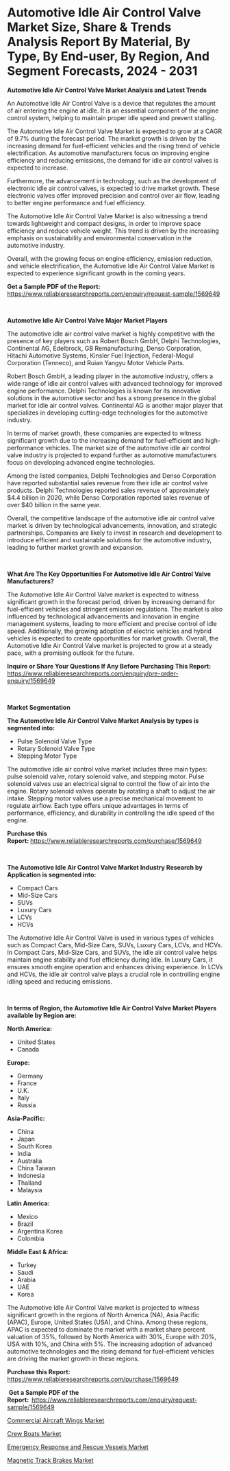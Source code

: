 <p><h1>Automotive Idle Air Control Valve Market Size, Share & Trends Analysis Report By Material, By Type, By End-user, By Region, And Segment Forecasts, 2024 - 2031</h1></p><p><strong>Automotive Idle Air Control Valve Market Analysis and Latest Trends</strong></p>
<p><p>An Automotive Idle Air Control Valve is a device that regulates the amount of air entering the engine at idle. It is an essential component of the engine control system, helping to maintain proper idle speed and prevent stalling.</p><p>The Automotive Idle Air Control Valve Market is expected to grow at a CAGR of 9.7% during the forecast period. The market growth is driven by the increasing demand for fuel-efficient vehicles and the rising trend of vehicle electrification. As automotive manufacturers focus on improving engine efficiency and reducing emissions, the demand for idle air control valves is expected to increase.</p><p>Furthermore, the advancement in technology, such as the development of electronic idle air control valves, is expected to drive market growth. These electronic valves offer improved precision and control over air flow, leading to better engine performance and fuel efficiency.</p><p>The Automotive Idle Air Control Valve Market is also witnessing a trend towards lightweight and compact designs, in order to improve space efficiency and reduce vehicle weight. This trend is driven by the increasing emphasis on sustainability and environmental conservation in the automotive industry.</p><p>Overall, with the growing focus on engine efficiency, emission reduction, and vehicle electrification, the Automotive Idle Air Control Valve Market is expected to experience significant growth in the coming years.</p></p>
<p><strong>Get a Sample PDF of the Report:&nbsp;</strong> <a href="https://www.reliableresearchreports.com/enquiry/request-sample/1569649">https://www.reliableresearchreports.com/enquiry/request-sample/1569649</a></p>
<p>&nbsp;</p>
<p><strong>Automotive Idle Air Control Valve Major Market Players</strong></p>
<p><p>The automotive idle air control valve market is highly competitive with the presence of key players such as Robert Bosch GmbH, Delphi Technologies, Continental AG, Edelbrock, GB Remanufacturing, Denso Corporation, Hitachi Automotive Systems, Kinsler Fuel Injection, Federal-Mogul Corporation (Tenneco), and Ruian Yangyu Motor Vehicle Parts.</p><p>Robert Bosch GmbH, a leading player in the automotive industry, offers a wide range of idle air control valves with advanced technology for improved engine performance. Delphi Technologies is known for its innovative solutions in the automotive sector and has a strong presence in the global market for idle air control valves. Continental AG is another major player that specializes in developing cutting-edge technologies for the automotive industry.</p><p>In terms of market growth, these companies are expected to witness significant growth due to the increasing demand for fuel-efficient and high-performance vehicles. The market size of the automotive idle air control valve industry is projected to expand further as automotive manufacturers focus on developing advanced engine technologies.</p><p>Among the listed companies, Delphi Technologies and Denso Corporation have reported substantial sales revenue from their idle air control valve products. Delphi Technologies reported sales revenue of approximately $4.4 billion in 2020, while Denso Corporation reported sales revenue of over $40 billion in the same year.</p><p>Overall, the competitive landscape of the automotive idle air control valve market is driven by technological advancements, innovation, and strategic partnerships. Companies are likely to invest in research and development to introduce efficient and sustainable solutions for the automotive industry, leading to further market growth and expansion.</p></p>
<p>&nbsp;</p>
<p><strong>What Are The Key Opportunities For Automotive Idle Air Control Valve Manufacturers?</strong></p>
<p><p>The Automotive Idle Air Control Valve market is expected to witness significant growth in the forecast period, driven by increasing demand for fuel-efficient vehicles and stringent emission regulations. The market is also influenced by technological advancements and innovation in engine management systems, leading to more efficient and precise control of idle speed. Additionally, the growing adoption of electric vehicles and hybrid vehicles is expected to create opportunities for market growth. Overall, the Automotive Idle Air Control Valve market is projected to grow at a steady pace, with a promising outlook for the future.</p></p>
<p><strong>Inquire or Share Your Questions If Any Before Purchasing This Report:</strong> <a href="https://www.reliableresearchreports.com/enquiry/pre-order-enquiry/1569649">https://www.reliableresearchreports.com/enquiry/pre-order-enquiry/1569649</a></p>
<p>&nbsp;</p>
<p><strong>Market Segmentation</strong></p>
<p><strong>The Automotive Idle Air Control Valve Market Analysis by types is segmented into:</strong></p>
<p><ul><li>Pulse Solenoid Valve Type</li><li>Rotary Solenoid Valve Type</li><li>Stepping Motor Type</li></ul></p>
<p><p>The automotive idle air control valve market includes three main types: pulse solenoid valve, rotary solenoid valve, and stepping motor. Pulse solenoid valves use an electrical signal to control the flow of air into the engine. Rotary solenoid valves operate by rotating a shaft to adjust the air intake. Stepping motor valves use a precise mechanical movement to regulate airflow. Each type offers unique advantages in terms of performance, efficiency, and durability in controlling the idle speed of the engine.</p></p>
<p><strong>Purchase this Report:&nbsp;</strong><a href="https://www.reliableresearchreports.com/purchase/1569649">https://www.reliableresearchreports.com/purchase/1569649</a></p>
<p>&nbsp;</p>
<p><strong>The Automotive Idle Air Control Valve Market Industry Research by Application is segmented into:</strong></p>
<p><ul><li>Compact Cars</li><li>Mid-Size Cars</li><li>SUVs</li><li>Luxury Cars</li><li>LCVs</li><li>HCVs</li></ul></p>
<p><p>The Automotive Idle Air Control Valve is used in various types of vehicles such as Compact Cars, Mid-Size Cars, SUVs, Luxury Cars, LCVs, and HCVs. In Compact Cars, Mid-Size Cars, and SUVs, the idle air control valve helps maintain engine stability and fuel efficiency during idle. In Luxury Cars, it ensures smooth engine operation and enhances driving experience. In LCVs and HCVs, the idle air control valve plays a crucial role in controlling engine idling speed and reducing emissions.</p></p>
<p>&nbsp;</p>
<p><strong>In terms of Region, the Automotive Idle Air Control Valve Market Players available by Region are:</strong></p>
<p>
    <p> <strong> North America: </strong>
        <ul>
            <li>United States</li>
            <li>Canada</li>
        </ul>
        </p> 
    <p> <strong> Europe: </strong>
        <ul>
            <li>Germany</li>
            <li>France</li>
            <li>U.K.</li>
            <li>Italy</li>
            <li>Russia</li>
        </ul>
        </p> 
    <p> <strong> Asia-Pacific: </strong>
        <ul>
            <li>China</li>
            <li>Japan</li>
            <li>South Korea</li>
            <li>India</li>
            <li>Australia</li>
            <li>China Taiwan</li>
            <li>Indonesia</li>
            <li>Thailand</li>
            <li>Malaysia</li>
        </ul>
        </p> 
    <p> <strong> Latin America: </strong>
        <ul>
            <li>Mexico</li>
            <li>Brazil</li>
            <li>Argentina Korea</li>
            <li>Colombia</li>
        </ul>
        </p> 
    <p> <strong> Middle East & Africa: </strong>
        <ul>
            <li>Turkey</li>
            <li>Saudi</li>
            <li>Arabia</li>
            <li>UAE</li>
            <li>Korea</li>
        </ul>
    </p>
    </p>
<p><p>The Automotive Idle Air Control Valve market is projected to witness significant growth in the regions of North America (NA), Asia Pacific (APAC), Europe, United States (USA), and China. Among these regions, APAC is expected to dominate the market with a market share percent valuation of 35%, followed by North America with 30%, Europe with 20%, USA with 10%, and China with 5%. The increasing adoption of advanced automotive technologies and the rising demand for fuel-efficient vehicles are driving the market growth in these regions.</p></p>
<p><strong>Purchase this Report: </strong><a href="https://www.reliableresearchreports.com/purchase/1569649">https://www.reliableresearchreports.com/purchase/1569649</a></p>
<p>&nbsp;<strong>Get a Sample PDF of the Report:&nbsp;&nbsp;</strong><a href="https://www.reliableresearchreports.com/enquiry/request-sample/1569649">https://www.reliableresearchreports.com/enquiry/request-sample/1569649</a></p>
<p><strong></strong></p>
<p><p><a href="https://github.com/okotobwrhuteie/Market-Research-Report-List-1/blob/main/commercial-aircraft-wings-market.md">Commercial Aircraft Wings Market</a></p><p><a href="https://github.com/myacatherineblakecaczo9vcsw/Market-Research-Report-List-1/blob/main/crew-boats-market.md">Crew Boats Market</a></p><p><a href="https://github.com/irfadac/Market-Research-Report-List-2/blob/main/emergency-response-and-rescue-vessels-market.md">Emergency Response and Rescue Vessels Market</a></p><p><a href="https://github.com/ashepherd82/Market-Research-Report-List-3/blob/main/magnetic-track-brakes-market.md">Magnetic Track Brakes Market</a></p></p>